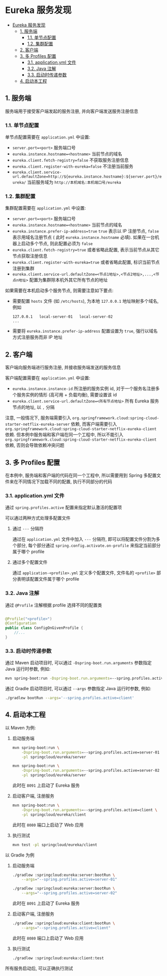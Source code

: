 # Eureka 服务发现

- [Eureka 服务发现](#eureka-服务发现)
  - [1. 服务端](#1-服务端)
    - [1.1. 单节点配置](#11-单节点配置)
    - [1.2. 集群配置](#12-集群配置)
  - [2. 客户端](#2-客户端)
  - [3. 多 Profiles 配置](#3-多-profiles-配置)
    - [3.1. application.yml 文件](#31-applicationyml-文件)
    - [3.2. Java 注解](#32-java-注解)
    - [3.3. 启动时传递参数](#33-启动时传递参数)
  - [4. 启动本工程](#4-启动本工程)

## 1. 服务端

服务端用于接受客户端发起的服务注册, 并向客户端发送服务注册信息

### 1.1. 单节点配置

单节点配置需要在 `application.yml` 中设置:

- `server.port=<port>` 服务端口号
- `eureka.instance.hostname=<hostname>` 当前节点的域名
- `eureka.client.fetch-registry=false` 不获取服务注册信息
- `eureka.client.register-with-eureka=false` 不注册当前服务
- `eureka.client.service-url.defaultZone=http://${eureka.instance.hostname}:${server.port}/eureka/`
  当前服务域为 `http://本机域名:本机端口号/eureka`

### 1.2. 集群配置

集群配置需要在 `application.yml` 中设置:

- `server.port=<port>` 服务端口号
- `eureka.instance.hostname=<hostname>` 当前节点的域名
- `eureka.instance.prefer-ip-address=true` `true` 表示以 IP 注册节点, `false` 表示用域名注册节点 (
  此时 `eureka.instance.hostname` 必填). 如果在一台机器上启动多个节点, 则此配置必须为 `false`
- `eureka.client.fetch-registry=true` 或者省略此配置, 表示当前节点从其它节点获取注册信息
- `eureka.client.register-with-eureka=true` 或者省略此配置, 标识当前节点注册到集群
- `eureka.client.service-url.defaultZone=<节点1地址>,<节点2地址>,...,<节点n地址>` 配置为集群除本机外其它所有节点的地址

如果需要在本机启动多个服务节点, 则需要注意如下要点:

- 需要配置 `hosts` 文件 (如 `/etc/hosts`), 为本地 `127.0.0.1` 地址映射多个域名, 例如

    ```plaintext
    127.0.0.1   local-server-01   local-server-02
    ...
    ```

- 需要将 `eureka.instance.prefer-ip-address` 配置设置为 `true`, 强行以域名方式注册服务而非 IP 地址

## 2. 客户端

客户端向服务端进行服务注册, 并接收服务端发送的服务信息

客户端配置需要在 `application.yml` 中设置:

- `eureka.instance.instance-id` 所注册的服务实例 id, 对于一个服务名注册多个服务实例的情形 (高可用 + 负载均衡), 需要设置该
  id
- `eureka.client.service-url.defaultZone=<所有节点地址>` 所有 Eureka 服务节点的地址, 以 `,` 分隔

注意, 一般情况下, 服务端需要引入 `org.springframework.cloud:spring-cloud-starter-netflix-eureka-server` 依赖,
而客户端需要引入 `org.springframework.cloud:spring-cloud-starter-netflix-eureka-client` 依赖. 但本例中服务端和客户端在同一个工程中,
所以不能引入 `org.springframework.cloud:spring-cloud-starter-netflix-eureka-client` 依赖, 否则会导致依赖冲突问题

## 3. 多 Profiles 配置

在本例中, 服务端和客户端的代码在同一个工程中, 所以需要用到 Spring 多配置文件来在不同情况下加载不同的配置, 执行不同部分的代码

### 3.1. application.yml 文件

通过 `spring.profiles.active` 配置来指定默认激活的配置项

可以通过两种方式处理多配置文件

1. 通过 `---` 分隔符

   通过在 `application.yml` 文件中加入 `---` 分隔符, 即可以将配置文件分割为多个部分,
   每个部分通过 `spring.config.activate.on-profile` 来指定当前部分属于哪个 profile

2. 通过多个配置文件

   通过 `application-<profile>.yml` 定义多个配置文件, 文件名的 `<profile>` 部分表明该配置文件属于哪个 profile

### 3.2. Java 注解

通过 `@Profile` 注解根据 profile 选择不同的配置类

```java

@Profile("<profile>")
@Configuration
public class ConfigOnGivenProfile {
    //...
}
```

### 3.3. 启动时传递参数

通过 Maven 启动项目时, 可以通过 `-Dspring-boot.run.arguments` 参数指定 Java 运行时参数, 例如:

```bash
mvn spring-boot:run -Dspring-boot.run.arguments=--spring.profiles.active=client
```

通过 Gradle 启动项目时, 可以通过 `--args` 参数指定 Java 运行时参数, 例如:

```bash
./gradlew bootRun --args='--spring.profiles.active=client'
```

## 4. 启动本工程

以 Maven 为例:

1. 启动服务端

    ```bash
    mvn spring-boot:run \
        -Dspring-boot.run.arguments=--spring.profiles.active=server-01 \
        -pl springcloud/eureka/server

    mvn spring-boot:run \
        -Dspring-boot.run.arguments=--spring.profiles.active=server-02 \
        -pl springcloud/eureka/server
    ```

   此时在 `8091` 上启动了 Eureka 服务

2. 启动客户端, 注册服务

    ```bash
    mvn spring-boot:run \
        -Dspring-boot.run.arguments=--spring.profiles.active=client \
        -pl springcloud/eureka/client
    ```

   此时在 `8080` 端口上启动了 Web 应用

3. 执行测试

    ```bash
    mvn test -pl springcloud/eureka/client
    ```

以 Gradle 为例

1. 启动服务端

    ```bash
    ./gradlew :springcloud:eureka:server:bootRun \
        --args="--spring.profiles.active=server-01"

    ./gradlew :springcloud:eureka:server:bootRun \
        --args="--spring.profiles.active=server-02"
    ```

   此时在 `8091` 上启动了 Eureka 服务

2. 启动客户端, 注册服务

    ```bash
    ./gradlew :springcloud:eureka:client:bootRun \
        --args="--spring.profiles.active=client"
    ```

   此时在 `8080` 端口上启动了 Web 应用

3. 执行测试

    ```bash
    ./gradlew :springcloud:eureka:client:test
    ```

所有服务启动后, 可以正确执行测试
